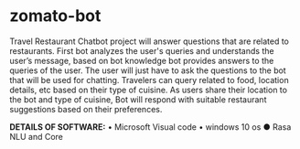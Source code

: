 # zomato-bot
Travel Restaurant Chatbot project will answer questions that are related to
restaurants. First bot analyzes the user's queries and understands the user’s
message, based on bot knowledge bot provides answers to the queries of the
user. The user will just have to ask the questions to the bot that will be used for
chatting. Travelers can query related to food, location details, etc based on their
type of cuisine. As users share their location to the bot and type of cuisine, Bot
will respond with suitable restaurant suggestions based on their preferences.


   **DETAILS OF SOFTWARE:**
• Microsoft Visual code
• windows 10 os
● Rasa NLU and Core
